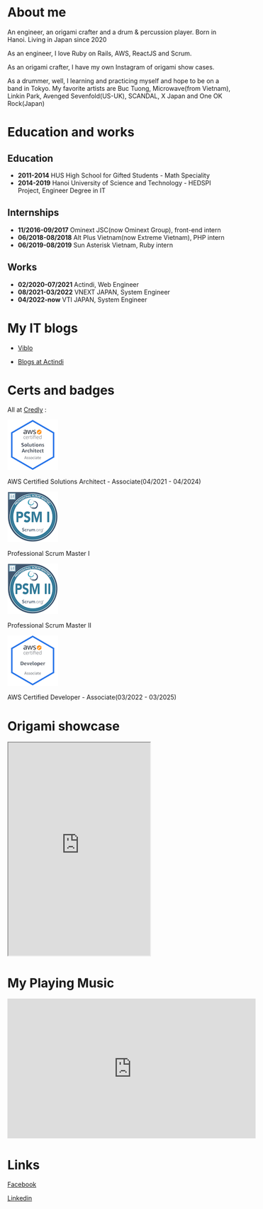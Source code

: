 # About me
An engineer, an origami crafter and a drum & percussion player. Born in Hanoi. Living in Japan since 2020

As an engineer, I love Ruby on Rails, AWS, ReactJS and Scrum.

As an origami crafter, I have my own Instagram of origami show cases.

As a drummer, well, I learning and practicing myself and hope to be on a band in Tokyo. My favorite artists are Buc Tuong, Microwave(from Vietnam), Linkin Park, Avenged Sevenfold(US-UK), SCANDAL, X Japan and One OK Rock(Japan)

# Education and works
## Education
- **2011-2014** HUS High School for Gifted Students - Math Speciality
- **2014-2019** Hanoi University of Science and Technology - HEDSPI Project, Engineer Degree in IT

## Internships
- **11/2016-09/2017** Ominext JSC(now Ominext Group), front-end intern
- **06/2018-08/2018** Alt Plus Vietnam(now Extreme Vietnam), PHP intern
- **06/2019-08/2019** Sun Asterisk Vietnam, Ruby intern

## Works

- **02/2020-07/2021** Actindi, Web Engineer
- **08/2021-03/2022** VNEXT JAPAN, System Engineer
- **04/2022-now** VTI JAPAN, System Engineer

# My IT blogs

- [Viblo](https://viblo.asia/u/devil_boom_129)

- [Blogs at Actindi](https://tech.actindi.net/archive/category/quan)

# Certs and badges

All at [Credly](https://www.credly.com/users/duc-quan-hoang/badges) :

 ![](assets/img/aws-certified-solutions-architect-associate.png)
  
  AWS Certified Solutions Architect - Associate(04/2021 - 04/2024)

 ![](assets/img/professional-scrum-master-i-psm-i.png)
  
   Professional Scrum Master I

 ![](assets/img/professional-scrum-master-ii-psm-ii.png)
  
   Professional Scrum Master II

 ![](assets/img/aws-certified-developer-associate.png)
  
   AWS Certified Developer - Associate(03/2022 - 03/2025)

# Origami showcase

<iframe width="320" height="480" src="https://www.instagram.com/p/B26Zr4KF5tk/embed"></iframe>

# My Playing Music

<iframe width="560" height="315" src="https://www.youtube.com/embed/PktNSE1HpHs" title="YouTube video player" frameborder="0" allow="accelerometer; autoplay; clipboard-write; encrypted-media; gyroscope; picture-in-picture" allowfullscreen></iframe>

# Links

[Facebook](https://www.facebook.com/rocker.gryphon)

[Linkedin](https://www.linkedin.com/in/hoang-quan-8418a7155/)

